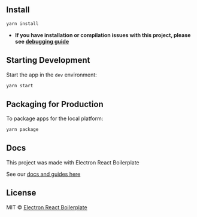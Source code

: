
## Install

```bash
yarn install
```

- **If you have installation or compilation issues with this project, please see [debugging guide](https://github.com/electron-react-boilerplate/electron-react-boilerplate/issues/400)**


## Starting Development

Start the app in the `dev` environment:

```bash
yarn start
```

## Packaging for Production

To package apps for the local platform:

```bash
yarn package
```

## Docs
This project was made with Electron React Boilerplate

See our [docs and guides here](https://electron-react-boilerplate.js.org/docs/installation)


## License

MIT © [Electron React Boilerplate](https://github.com/electron-react-boilerplate)

